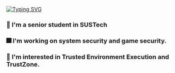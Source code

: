  [![Typing SVG](https://readme-typing-svg.demolab.com/?lines=✨+Welcome+to+JADDYK's+Github+✨ )](https://git.io/typing-svg) 
### 🔭 I'm a senior student in SUSTech
### :fireworks: I'm working on system security and game security.
### :dart: I'm interested in Trusted Environment Execution and TrustZone.

<!--
**JADDYK/JADDYK** is a ✨ _special_ ✨ repository because its `README.md` (this file) appears on your GitHub profile.

Here are some ideas to get you started:

- 🔭 I’m currently working on ...
- 🌱 I’m currently learning ...
- 👯 I’m looking to collaborate on ...
- 🤔 I’m looking for help with ...
- 💬 Ask me about ...
- 📫 How to reach me: ...
- 😄 Pronouns: ...
- ⚡ Fun fact: ...

[![Anurag's GitHub stats](https://github-readme-stats.vercel.app/api?username=JADDYK&count_private=true&show_icons=true&include_all_commits=true)](https://github.com/anuraghazra/github-readme-stats)
[![Top Langs](https://github-readme-stats.vercel.app/api/top-langs/?username=JADDYK&layout=compact&count_private=true&show_icons=true)](https://github.com/anuraghazra/github-readme-stats)

-->
